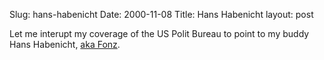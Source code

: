 Slug: hans-habenicht
Date: 2000-11-08
Title: Hans Habenicht
layout: post

Let me interupt my coverage of the US Polit Bureau to point to my buddy Hans Habenicht, <a href="http://fonz.homeip.net/">aka Fonz</a>.

